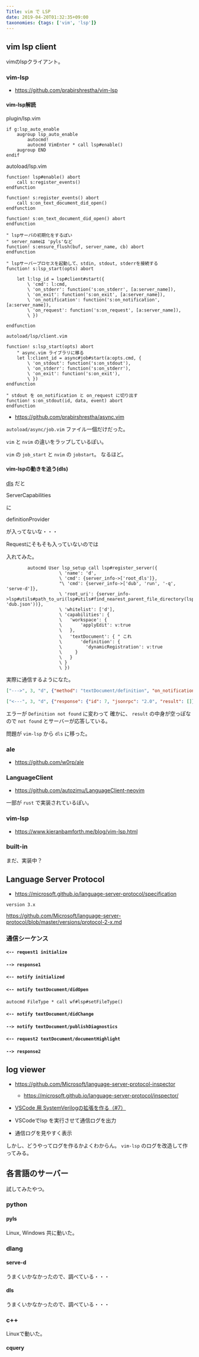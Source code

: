 ```yaml
---
Title: vim で LSP
date: 2019-04-20T01:32:35+09:00
taxonomies: {tags: ['vim', 'lsp']}
---
```


## vim lsp client

vimのlspクライアント。

### vim-lsp

* https://github.com/prabirshrestha/vim-lsp

#### vim-lsp解読

plugin/lsp.vim

```vim
if g:lsp_auto_enable
    augroup lsp_auto_enable
        autocmd!
        autocmd VimEnter * call lsp#enable()
    augroup END
endif
```

autoload/lsp.vim

```vim
function! lsp#enable() abort
    call s:register_events()
endfunction

function! s:register_events() abort
    call s:on_text_document_did_open()
endfunction

function! s:on_text_document_did_open() abort
endfunction

" lspサーバの初期化をするぽい
" server_nameは 'pyls'など
function! s:ensure_flush(buf, server_name, cb) abort
endfunction

" lspサーバープロセスを起動して、stdin, stdout, stderrを接続する
function! s:lsp_start(opts) abort

    let l:lsp_id = lsp#client#start({
        \ 'cmd': l:cmd,
        \ 'on_stderr': function('s:on_stderr', [a:server_name]),
        \ 'on_exit': function('s:on_exit', [a:server_name]),
        \ 'on_notification': function('s:on_notification', [a:server_name]),
        \ 'on_request': function('s:on_request', [a:server_name]),
        \ })

endfunction
```

`autoload/lsp/client.vim`

```vim
function! s:lsp_start(opts) abort
    " async.vim ライブラリに移る
    let l:client_id = async#job#start(a:opts.cmd, {
        \ 'on_stdout': function('s:on_stdout'),
        \ 'on_stderr': function('s:on_stderr'),
        \ 'on_exit': function('s:on_exit'),
        \ })
endfunction

" stdout を on_notification と on_request に切り出す
function! s:on_stdout(id, data, event) abort
endfunction
```

* https://github.com/prabirshrestha/async.vim

`autoload/async/job.vim` ファイル一個だけだった。

`vim` と `nvim` の違いをラップしているぽい。

`vim` の `job_start` と `nvim` の `jobstart`。
なるほど。

#### vim-lspの動きを追う(dls)

[dls](https://github.com/d-language-server/dls) だと

ServerCapabilities 

に

definitionProvider

が入ってないな・・・

Requestにそもそも入っていないのでは

入れてみた。

```vim
        autocmd User lsp_setup call lsp#register_server({
                    \ 'name': 'd',
                    \ 'cmd': {server_info->['root_dls']},
                    "\ 'cmd': {server_info->['dub', 'run', '-q', 'serve-d']},
                    \ 'root_uri': {server_info->lsp#utils#path_to_uri(lsp#utils#find_nearest_parent_file_directory(lsp#utils#get_buffer_path(), 'dub.json'))},
                    \ 'whitelist': ['d'],
                    \ 'capabilities': {
                    \   'workspace': {
                    \       'applyEdit': v:true
                    \   },
                    \   'textDocument': { " これ
                    \       'definition': {
                    \         'dynamicRegistration': v:true
                    \     }
                    \   }
                    \ }
                    \ })
```

実際に通信するようになた。

```json
["--->", 3, "d", {"method": "textDocument/definition", "on_notification": "---funcref---", "params": {"textDocument": {"uri": "file:///home/ousttrue/work/d_hello/source/app.d"}, "position": {"character": 4, "line": 14}}}]
```

```json
["<---", 3, "d", {"response": {"id": 7, "jsonrpc": "2.0", "result": []}, "request": {"id": 7, "jsonrpc": "2.0", "method": "textDocument/definition", "params": {"textDocument": {"uri": "file:///home/ousttrue/work/d_hello/source/app.d"}, "position": {"character": 4, "line": 14}}}}]
```

エラーが `Definition not found` に変わって
確かに、 `result` の中身が空っぽなので `not found` とサーバーが応答している。

問題が `vim-lsp` から `dls` に移った。

### ale

* https://github.com/w0rp/ale

### LanguageClient

* https://github.com/autozimu/LanguageClient-neovim

一部が `rust` で実装されているぽい。

### vim-lsp

* https://www.kieranbamforth.me/blog/vim-lsp.html

### built-in

まだ、実装中？

## Language Server Protocol

* https://microsoft.github.io/language-server-protocol/specification

`version 3.x`

https://github.com/Microsoft/language-server-protocol/blob/master/versions/protocol-2-x.md

### 通信シーケンス

#### `<-- request1 initialize`
#### `--> response1`
#### `<-- notify initialized`
#### `<-- notify textDocument/didOpen`

```vim
autocmd FileType * call wf#lsp#setFileType()
```

#### `<-- notify textDocument/didChange`

#### `--> notify textDocument/publishDiagnostics`

#### `<-- request2 textDocument/documentHighlight`
#### `--> response2`

## log viewer

* https://github.com/Microsoft/language-server-protocol-inspector
    * https://microsoft.github.io/language-server-protocol/inspector/

* [VSCode 用 SystemVerilogの拡張を作る（#7）](https://qiita.com/Rockdoor/items/f5dca558bbc843d8f334)

* VSCodeでlsp を実行させて通信ログを出力
* 通信ログを見やすく表示

しかし、どうやってログを作るかよくわからん。
`vim-lsp` のログを改造して作ってみる。

## 各言語のサーバー

試してみたやつ。

### python

#### pyls

Linux, Windows 共に動いた。

### dlang

#### serve-d

うまくいかなかったので、調べている・・・

#### dls

うまくいかなかったので、調べている・・・

### c++

Linuxで動いた。

#### cquery

